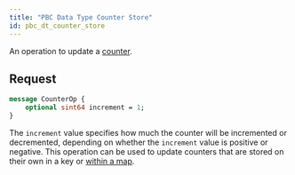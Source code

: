 ```yaml
---
title: "PBC Data Type Counter Store"
id: pbc_dt_counter_store
---
```


An operation to update a [counter](/riak/kv/2.2.3/developing/data-types).

## Request

```protobuf
message CounterOp {
    optional sint64 increment = 1;
}
```

The `increment` value specifies how much the counter will be incremented
or decremented, depending on whether the `increment` value is positive
or negative. This operation can be used to update counters that are
stored on their own in a key or [within a map](/riak/kv/2.2.3/developing/api/protocol-buffers/dt-map-store).

